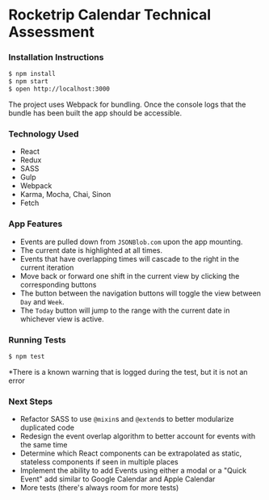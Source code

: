 # Rocketrip Calendar Technical Assessment

### Installation Instructions
```bash
$ npm install
$ npm start
$ open http://localhost:3000
```
The project uses Webpack for bundling. Once the console logs that the bundle has been built the app should be accessible.

### Technology Used
- React
- Redux
- SASS
- Gulp
- Webpack
- Karma, Mocha, Chai, Sinon
- Fetch

### App Features
- Events are pulled down from `JSONBlob.com` upon the app mounting.
- The current date is highlighted at all times.
- Events that have overlapping times will cascade to the right in the current iteration
- Move back or forward one shift in the current view by clicking the corresponding buttons
- The button between the navigation buttons will toggle the view between `Day` and `Week`.
- The `Today` button will jump to the range with the current date in whichever view is active.

### Running Tests
```bash
$ npm test
```
*There is a known warning that is logged during the test, but it is not an error

### Next Steps
- Refactor SASS to use `@mixin`s and `@extend`s to better modularize duplicated code
- Redesign the event overlap algorithm to better account for events with the same time
- Determine which React components can be extrapolated as static, stateless components if seen in multiple places
- Implement the ability to add Events using either a modal or a "Quick Event" add similar to Google Calendar and Apple Calendar
- More tests (there's always room for more tests)


